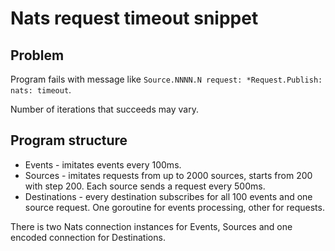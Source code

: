 # Nats request timeout snippet

## Problem

Program fails with message like `Source.NNNN.N request: *Request.Publish: nats: timeout`.

Number of iterations that succeeds may vary.

## Program structure

- Events - imitates events every 100ms.
- Sources - imitates requests from up to 2000 sources, starts from 200 with step 200. Each source sends a request every 500ms.
- Destinations - every destination subscribes for all 100 events and one source request. One goroutine for events processing, other for requests.

There is two Nats connection instances for Events, Sources and one encoded connection for Destinations.
